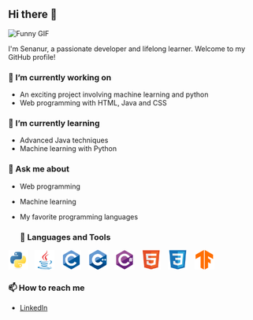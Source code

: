 ## Hi there 👋

![Funny GIF](https://i.pinimg.com/originals/16/69/e5/1669e57761ccc67fa5e31a09a54764d0.gif)


I'm Senanur, a passionate developer and lifelong learner. Welcome to my GitHub profile!


### 🔭 I’m currently working on
- An exciting project involving machine learning and python
- Web programming with HTML, Java and CSS
  
### 🌱 I’m currently learning
- Advanced Java techniques
- Machine learning with Python

### 💬 Ask me about
- Web programming
- Machine learning
- My favorite programming languages

  ### 🚀 Languages and Tools

<p align="left">
  <img src="https://raw.githubusercontent.com/devicons/devicon/master/icons/python/python-original.svg" alt="Python" width="40" height="40" style="margin-right: 10px;"/> 
  <img src="https://raw.githubusercontent.com/devicons/devicon/master/icons/java/java-original.svg" alt="Java" width="40" height="40" style="margin-right: 10px;"/> 
  <img src="https://raw.githubusercontent.com/devicons/devicon/master/icons/c/c-original.svg" alt="C" width="40" height="40" style="margin-right: 10px;"/> 
  <img src="https://raw.githubusercontent.com/devicons/devicon/master/icons/cplusplus/cplusplus-original.svg" alt="C++" width="40" height="40" style="margin-right: 10px;"/> 
  <img src="https://raw.githubusercontent.com/devicons/devicon/master/icons/csharp/csharp-original.svg" alt="C#" width="40" height="40" style="margin-right: 10px;"/> 
  <img src="https://raw.githubusercontent.com/devicons/devicon/master/icons/html5/html5-original.svg" alt="HTML5" width="40" height="40" style="margin-right: 10px;"/> 
  <img src="https://raw.githubusercontent.com/devicons/devicon/master/icons/css3/css3-original.svg" alt="CSS3" width="40" height="40" style="margin-right: 10px;"/> 
  <img src="https://raw.githubusercontent.com/devicons/devicon/master/icons/tensorflow/tensorflow-original.svg" alt="Machine Learning" width="40" height="40" style="margin-right: 10px;"/>
</p>


### 📫 How to reach me
- [LinkedIn](https://www.linkedin.com/in/senanur-%C3%B6zt%C3%BCrk-909ab7219/)
  


